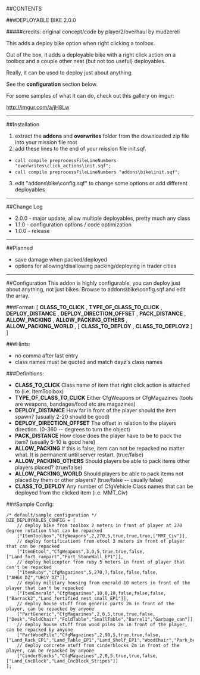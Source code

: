 ##CONTENTS

###DEPLOYABLE BIKE 2.0.0

#####credits: original concept/code by player2/overhaul by mudzereli

This adds a deploy bike option when right clicking a toolbox. 

Out of the box, it adds a deployable bike with a right click action on a toolbox and a couple other neat (but not too useful) deployables.

Really, it can be used to deploy just about anything.

See the **configuration** section below.

For some samples of what it can do, check out this gallery on imgur:

http://imgur.com/a/jH8Lw

-----

##Installation
 1. extract the **addons** and **overwrites** folder from the downloaded zip file into your mission file root
 2. add these lines to the end of your mission file init.sqf.
   * ```call compile preprocessFileLineNumbers "overwrites\click_actions\init.sqf";```
   * ```call compile preprocessFileLineNumbers "addons\bike\init.sqf";```
 3. edit "addons\bike\config.sqf" to change some options or add different deployables

-----

##Change Log
* 2.0.0 - major update, allow multiple deployables, pretty much any class
* 1.1.0 - configuration options / code optimization
* 1.0.0 - release

-----

##Planned
* save damage when packed/deployed
* options for allowing/disallowing packing/deploying in trader cities

-----

##Configuration
This addon is highly configurable, you can deploy just about anything, not just bikes. Browse to addons\bike\config.sqf and edit the array.

###Format:
[ **CLASS_TO_CLICK** , **TYPE_OF_CLASS_TO_CLICK** , **DEPLOY_DISTANCE** , **DEPLOY_DIRECTION_OFFSET** , **PACK_DISTANCE** , **ALLOW_PACKING** , **ALLOW_PACKING_OTHERS** , **ALLOW_PACKING_WORLD** , [ **CLASS_TO_DEPLOY** , **CLASS_TO_DEPLOY2** ] ]

###Hints:
- no comma after last entry
- class names must be quoted and match dayz's class names

###Definitions:
- **CLASS_TO_CLICK**             Class name of item that right click action is attached to (i.e. ItemToolbox)
- **TYPE_OF_CLASS_TO_CLICK**     Either CfgWeapons or CfgMagazines (tools are weapons, bandages/food etc are magazines)
- **DEPLOY_DISTANCE**            How far in front of the player should the item spawn? (usually 2-20 should be good)
- **DEPLOY_DIRECTION_OFFSET**    The offset in relation to the players direction. (0-360 -- degrees to turn the object)
- **PACK_DISTANCE**              How close does the player have to be to pack the item? (usually 5-10 is good here)
- **ALLOW_PACKING**              If this is false, item can not be repacked no matter what. It is permanent until server restart. (true/false)
- **ALLOW_PACKING_OTHERS**       Should players be able to pack items other players placed? (true/false)
- **ALLOW_PACKING_WORLD**        Should players be able to pack items not placed by them or other players? (true/false -- usually false)
- **CLASS_TO_DEPLOY**            Any number of CfgVehicle Class names that can be deployed from the clicked item (i.e. MMT_Civ)

###Sample Config:
```
/* default/sample configuration */
DZE_DEPLOYABLES_CONFIG = [
    // deploy bike from toolbox 2 meters in front of player at 270 degree rotation that can be repacked
    ["ItemToolbox","CfgWeapons",2,270,5,true,true,true,["MMT_Civ"]],
    // deploy fortifications from etool 3 meters in front of player that can be repacked
    ["ItemEtool","CfgWeapons",3,0,5,true,true,false,["Land_fort_rampart","Fort_StoneWall_EP1"]],
    // deploy helicopter from ruby 5 meters in front of player that can't be repacked
    ["ItemRuby","CfgMagazines",5,270,7,false,false,false,["AH6X_DZ","UH1Y_DZ"]],
    // deploy military housing from emerald 10 meters in front of the player that can't be repacked
    ["ItemEmerald","CfgMagazines",10,0,10,false,false,false,["Barrack2","Land_fortified_nest_small_EP1"]],
    // deploy house stuff from generic parts 2m in front of the player, can be repacked by anyone
    ["PartGeneric","CfgMagazines",2,0,5,true,true,false,["Desk","FoldChair","FoldTable","SmallTable","Barrel1","Garbage_can"]],
    // deploy house stuff from wood piles 2m in front of the player, can be repacked by anyone
    ["PartWoodPile","CfgMagazines",2,90,5,true,true,false,["Land_Rack_EP1","Land_Table_EP1","Land_Shelf_EP1","WoodChair","Park_bench2","Park_bench1"]],
    // deploy concrete stuff from cinderblocks 2m in front of the player, can be repacked by anyone
    ["CinderBlocks","CfgMagazines",2,0,5,true,true,false,["Land_CncBlock","Land_CncBlock_Stripes"]]
];
```

